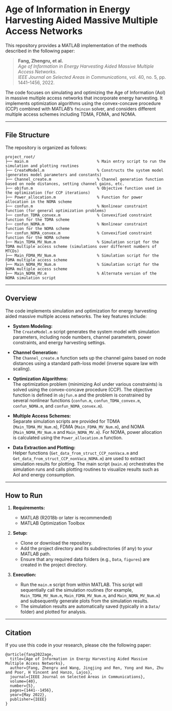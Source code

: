# Age of Information in Energy Harvesting Aided Massive Multiple Access Networks

This repository provides a MATLAB implementation of the methods described in the following paper:

> **Fang, Zhengru, et al.**  
> _Age of Information in Energy Harvesting Aided Massive Multiple Access Networks_.  
> *IEEE Journal on Selected Areas in Communications*, vol. 40, no. 5, pp. 1441–1456, 2022.

The code focuses on simulating and optimizing the Age of Information (AoI) in massive multiple access networks that incorporate energy harvesting. It implements optimization algorithms using the convex-concave procedure (CCP) combined with MATLAB’s `fmincon` solver, and considers different multiple access schemes including TDMA, FDMA, and NOMA.

---

## File Structure

The repository is organized as follows:

```
project_root/
├── main.m                              % Main entry script to run the simulation and plotting routines
├── CreateModel.m                       % Constructs the system model (generates model parameters and constants)
├── Channel_create.m                    % Channel generation function based on node distances, setting channel gains, etc.
├── objfun.m                            % Objective function used in the optimization (for CCP iterations)
├── Power_allocation.m                  % Function for power allocation in the NOMA scheme
├── confun.m                            % Nonlinear constraint function (for general optimization problems)
├── confun_TDMA_convex.m                % Convexified constraint function for the TDMA scheme
├── confun_NOMA.m                       % Nonlinear constraint function for the NOMA scheme
├── confun_NOMA_convex.m                % Convexified constraint function for the NOMA scheme
├── Main_TDMA_MV_Num.m                  % Simulation script for the TDMA multiple access scheme (simulations over different numbers of MTCDs)
├── Main_FDMA_MV_Num.m                  % Simulation script for the FDMA multiple access scheme
├── Main_NOMA_MV_Num.m                  % Simulation script for the NOMA multiple access scheme
├── Main_NOMA_MV.m                      % Alternate version of the NOMA simulation script
```

---

## Overview

The code implements simulation and optimization for energy harvesting aided massive multiple access networks. The key features include:

- **System Modeling:**  
  The `CreateModel.m` script generates the system model with simulation parameters, including node numbers, channel parameters, power constraints, and energy harvesting settings.

- **Channel Generation:**  
  The `Channel_create.m` function sets up the channel gains based on node distances using a standard path-loss model (inverse square law with scaling).

- **Optimization Algorithms:**  
  The optimization problem (minimizing AoI under various constraints) is solved using the convex-concave procedure (CCP). The objective function is defined in `objfun.m` and the problem is constrained by several nonlinear functions (`confun.m`, `confun_TDMA_convex.m`, `confun_NOMA.m`, and `confun_NOMA_convex.m`).

- **Multiple Access Schemes:**  
  Separate simulation scripts are provided for TDMA (`Main_TDMA_MV_Num.m`), FDMA (`Main_FDMA_MV_Num.m`), and NOMA (`Main_NOMA_MV_Num.m` and `Main_NOMA_MV.m`). For NOMA, power allocation is calculated using the `Power_allocation.m` function.

- **Data Extraction and Plotting:**  
  Helper functions (`Get_data_from_struct_CCP_nonVaca.m` and `Get_data_from_struct_CCP_nonVaca_NOMA.m`) are used to extract simulation results for plotting. The main script (`main.m`) orchestrates the simulation runs and calls plotting routines to visualize results such as AoI and energy consumption.

---

## How to Run

1. **Requirements:**
   - MATLAB (R2018b or later is recommended)
   - MATLAB Optimization Toolbox

2. **Setup:**
   - Clone or download the repository.
   - Add the project directory and its subdirectories (if any) to your MATLAB path.
   - Ensure that any required data folders (e.g., `Data`, `figures`) are created in the project directory.

3. **Execution:**
   - Run the `main.m` script from within MATLAB. This script will sequentially call the simulation routines (for example, `Main_TDMA_MV_Num.m`, `Main_FDMA_MV_Num.m`, and `Main_NOMA_MV_Num.m`) and subsequently generate plots from the simulation results.
   - The simulation results are automatically saved (typically in a `Data/` folder) and plotted for analysis.

---

## Citation

If you use this code in your research, please cite the following paper:

```
@article{fang2022age,
  title={Age of Information in Energy Harvesting Aided Massive Multiple Access Networks},
  author={Fang, Zhengru and Wang, Jingjing and Ren, Yong and Han, Zhu and Poor, H Vincent and Hanzo, Lajos},
  journal={IEEE Journal on Selected Areas in Communications},
  volume={40},
  number={5},
  pages={1441--1456},
  year={May 2022},
  publisher={IEEE}
}
```
